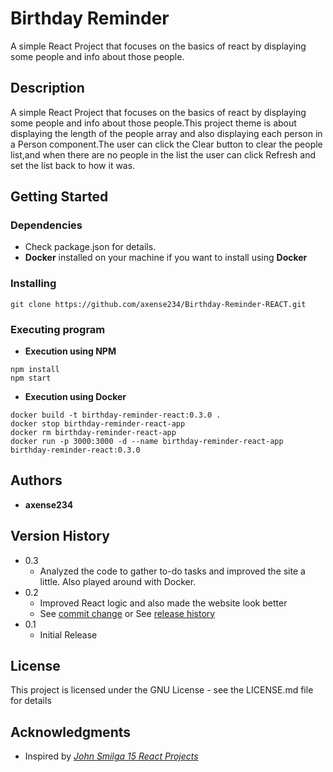 # **Birthday Reminder**

A simple React Project that focuses on the basics of react by displaying some people and info about those people.

## **Description**

A simple React Project that focuses on the basics of react by displaying some people and info about those people.This project theme is about displaying the length of the people array and also displaying each person in a Person component.The user can click the Clear button to clear the people list,and when there are no people in the list the user can click Refresh and set the list back to how it was.

## **Getting Started**

### Dependencies

- Check package.json for details.
- **Docker** installed on your machine if you want to install using **Docker**

### Installing

```
git clone https://github.com/axense234/Birthday-Reminder-REACT.git
```

### Executing program

- **Execution using NPM**

```
npm install
npm start
```

- **Execution using Docker**

```
docker build -t birthday-reminder-react:0.3.0 .
docker stop birthday-reminder-react-app
docker rm birthday-reminder-react-app
docker run -p 3000:3000 -d --name birthday-reminder-react-app birthday-reminder-react:0.3.0
```

## **Authors**

- **axense234**

## **Version History**

- 0.3
  - Analyzed the code to gather to-do tasks and improved the site a little. Also played around with Docker.
- 0.2
  - Improved React logic and also made the website look better
  - See [commit change](https://github.com/axense234/Accordion-REACT/commits/master) or See [release history](https://github.com/axense234/Accordion-REACT/releases)
- 0.1
  - Initial Release

## **License**

This project is licensed under the GNU License - see the LICENSE.md file for details

## **Acknowledgments**

- Inspired by [_John Smilga 15 React Projects_](https://www.youtube.com/watch?v=a_7Z7C_JCyo&t=8s)
